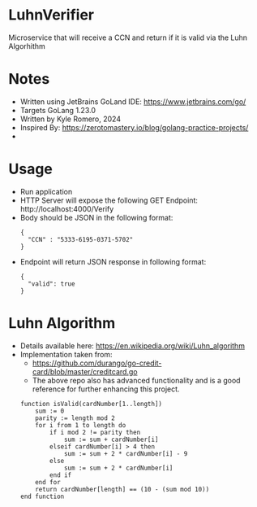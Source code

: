 # LuhnVerifier
Microservice that will receive a CCN and return if it is valid via the Luhn Algorhithm

# Notes
- Written using JetBrains GoLand IDE: https://www.jetbrains.com/go/
- Targets GoLang 1.23.0
- Written by Kyle Romero, 2024
- Inspired By: https://zerotomastery.io/blog/golang-practice-projects/
- 

# Usage
- Run application
- HTTP Server will expose the following GET Endpoint: http://localhost:4000/Verify
- Body should be JSON in the following format:
  ```
  {
    "CCN" : "5333-6195-0371-5702"
  }
- Endpoint will return JSON response in following format:
  ```
  {
    "valid": true
  }

# Luhn Algorithm
- Details available here: https://en.wikipedia.org/wiki/Luhn_algorithm
- Implementation taken from:
  - https://github.com/durango/go-credit-card/blob/master/creditcard.go
  - The above repo also has advanced functionality and is a good reference for further enhancing this project.
  ```
  function isValid(cardNumber[1..length])
      sum := 0
      parity := length mod 2
      for i from 1 to length do
          if i mod 2 != parity then
              sum := sum + cardNumber[i]
          elseif cardNumber[i] > 4 then
              sum := sum + 2 * cardNumber[i] - 9
          else
              sum := sum + 2 * cardNumber[i]
          end if
      end for
      return cardNumber[length] == (10 - (sum mod 10))
  end function
  
